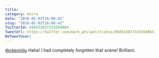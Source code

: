 ```yaml
---
title: 
category: micro
date: "2016-02-02T16:08:42"
slug: "2016-02-02T16:08:42"
TwitterId: 694553037319204864
TweetUrl: https://twitter.com/mark_philpot/status/694553037319204864
ReTweetUser: 
---
```


[@ckevinliu](https://twitter.com/ckevinliu) Haha! I had completely forgotten that scene! Brilliant.